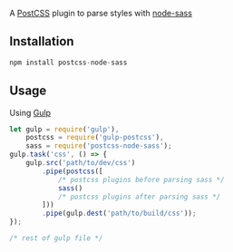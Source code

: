 A [PostCSS] plugin to parse styles with [node-sass]

[PostCSS]: https://github.com/postcss/postcss
[Gulp]: https://github.com/gulpjs/gulp
[node-sass]: https://github.com/sass/node-sass

## Installation

```js
npm install postcss-node-sass
```

## Usage

Using [Gulp]

```js
let gulp = require('gulp'),
    postcss = require('gulp-postcss'),
    sass = require('postcss-node-sass');
gulp.task('css', () => {
    gulp.src('path/to/dev/css')
        .pipe(postcss([
            /* postcss plugins before parsing sass */
            sass()
            /* postcss plugins after parsing sass */
        ]))
        .pipe(gulp.dest('path/to/build/css'));
});

/* rest of gulp file */
```